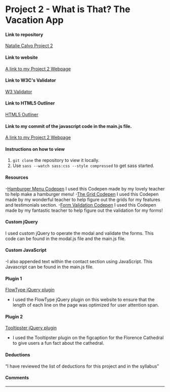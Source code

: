 # Project 2 - What is That? The Vacation App

#### Link to repository
[Natalie Calvo Project 2](https://github.com/nataliecalvo/project-2_calvo-natalie)

#### Link to website
[A link to my Project 2 Webpage](http://nataliecalvo.com/project-2_calvo-natalie)

#### Link to W3C's Validator
[W3 Validator](https://validator.w3.org/nu/?doc=http%3A%2F%2Fnataliecalvo.com%2Fproject-2_calvo-natalie%2F)

#### Link to HTML5 Outliner
[HTML5 Outliner](https://gsnedders.html5.org/outliner/process.py?url=http%3A%2F%2Fnataliecalvo.com%2Fproject-2_calvo-natalie%2F)

#### Link to my commit of the javascript code in the main.js file.
[A link to my Project 2 Webpage](https://github.com/nataliecalvo/project-2_calvo-natalie/commit/48067433a737a02ac91745bda028d72f768bf247)

#### Instructions on how to view
1. `git clone` the repository to view it locally.
2. Use `sass --watch sass:css --style compressed` to get sass started.

#### Resources
-[Hamburger Menu Codepen](https://codepen.io/createlyn/pen/xJYmZx)
I used this Codepen made by my lovely teacher to help make a hamburger menu!
-[The Grid Codepen](https://codepen.io/createlyn/pen/bjLzdZ)
I used this Codepen made by my wonderful teacher to help figure out the grids for my features and testimonials section.
-[Form Validation Codepen](https://codepen.io/createlyn/pen/qyxgXp)
I used this Codepen made by my fantastic teacher to help figure out the validation for my forms!

#### Custom jQuery
I used custom jQuery to operate the modal and validate the forms. This code can be found in the modal.js file and the main.js file.

#### Custom JavaScript
-I also appended text within the contact section using JavaScript. This Javascript can be found in the main.js file.

#### Plugin 1
[FlowType jQuery plugin](http://simplefocus.com/flowtype/)
- I used the FlowType jQuery plugin on this website to ensure that the length of each line on the page was optimized for user attention span.

#### Plugin 2
[Tooltipster jQuery plugin](http://iamceege.github.io/tooltipster/)
- I used the Tooltipster plugin on the figcaption for the Florence Cathedral to give users a fun fact about the cathedral.


#### Deductions
“I have reviewed the list of deductions for this
project and in the syllabus”

#### Comments

---
